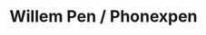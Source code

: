 ---
pid: LLP268
title: Willem Pen / Phonexpen
location_transcription: Philadelphia Center City
zipcode: '19140'
outside_phl: 
neighborhood: Hunting Park
age: '10'
age_range: 6-13
instagram: 
image_file_name: LLP_268.jpg
proposal_transcription: |-
  Willem Pen was a hero
  he was a good man this is why
  he is an monument to me
  he was an phoinex to me!
topic: Figure,History,Philadelphia
topic_summary: 0, 0, 0
type: Sculpture Statue
keywords_other: william penn, phoenix
credit: German Rivera III
image_labels: 
twitter: 
facebook: 
permalink: "/monuments/llp268/"
layout: item-page
---